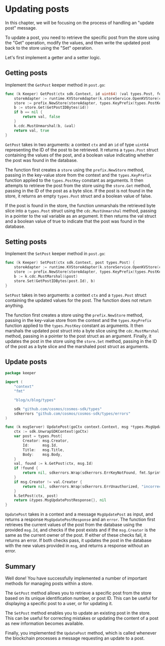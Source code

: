 # Updating posts

In this chapter, we will be focusing on the process of handling an "update post"
message.

To update a post, you need to retrieve the specific post from the store using
the "Get" operation, modify the values, and then write the updated post back to
the store using the "Set" operation.

Let's first implement a getter and a setter logic.

## Getting posts

Implement the `GetPost` keeper method in `post.go`:

```go title="x/blog/keeper/post.go"
func (k Keeper) GetPost(ctx sdk.Context, id uint64) (val types.Post, found bool) {
	storeAdapter := runtime.KVStoreAdapter(k.storeService.OpenKVStore(ctx))
	store := prefix.NewStore(storeAdapter, types.KeyPrefix(types.PostKey))
	b := store.Get(GetPostIDBytes(id))
	if b == nil {
		return val, false
	}
	k.cdc.MustUnmarshal(b, &val)
	return val, true
}
```

`GetPost` takes in two arguments: a context `ctx` and an `id` of type `uint64`
representing the ID of the post to be retrieved. It returns a `types.Post`
struct containing the values of the post, and a boolean value indicating whether
the post was found in the database.

The function first creates a `store` using the `prefix.NewStore` method, passing
in the key-value store from the context and the `types.KeyPrefix` function
applied to the `types.PostKey` constant as arguments. It then attempts to
retrieve the post from the store using the `store.Get` method, passing in the ID
of the post as a byte slice. If the post is not found in the store, it returns
an empty `types.Post` struct and a boolean value of false.

If the post is found in the store, the function unmarshals the retrieved byte
slice into a `types.Post` struct using the `cdc.MustUnmarshal` method, passing
in a pointer to the val variable as an argument. It then returns the val struct
and a boolean value of true to indicate that the post was found in the database.

## Setting posts

Implement the `SetPost` keeper method in `post.go`:

```go title="x/blog/keeper/post.go"
func (k Keeper) SetPost(ctx sdk.Context, post types.Post) {
	storeAdapter := runtime.KVStoreAdapter(k.storeService.OpenKVStore(ctx))
	store := prefix.NewStore(storeAdapter, types.KeyPrefix(types.PostKey))
	b := k.cdc.MustMarshal(&post)
	store.Set(GetPostIDBytes(post.Id), b)
}
```

`SetPost` takes in two arguments: a context `ctx` and a `types.Post` struct
containing the updated values for the post. The function does not return
anything.

The function first creates a store using the `prefix.NewStore` method, passing
in the key-value store from the context and the `types.KeyPrefix` function
applied to the `types.PostKey` constant as arguments. It then marshals the
updated post struct into a byte slice using the `cdc.MustMarshal` method,
passing in a pointer to the post struct as an argument. Finally, it updates the
post in the store using the `store.Set` method, passing in the ID of the post as
a byte slice and the marshaled post struct as arguments.


## Update posts

```go title="x/blog/keeper/msg_server_update_post.go"
package keeper

import (
	"context"
	"fmt"

	"blog/x/blog/types"

	sdk "github.com/cosmos/cosmos-sdk/types"
	sdkerrors "github.com/cosmos/cosmos-sdk/types/errors"
)

func (k msgServer) UpdatePost(goCtx context.Context, msg *types.MsgUpdatePost) (*types.MsgUpdatePostResponse, error) {
	ctx := sdk.UnwrapSDKContext(goCtx)
	var post = types.Post{
		Creator: msg.Creator,
		Id:      msg.Id,
		Title:   msg.Title,
		Body:    msg.Body,
	}
	val, found := k.GetPost(ctx, msg.Id)
	if !found {
		return nil, sdkerrors.Wrap(sdkerrors.ErrKeyNotFound, fmt.Sprintf("key %d doesn't exist", msg.Id))
	}
	if msg.Creator != val.Creator {
		return nil, sdkerrors.Wrap(sdkerrors.ErrUnauthorized, "incorrect owner")
	}
	k.SetPost(ctx, post)
	return &types.MsgUpdatePostResponse{}, nil
}
```

`UpdatePost` takes in a context and a message `MsgUpdatePost` as input, and
returns a response `MsgUpdatePostResponse` and an `error`. The function first
retrieves the current values of the post from the database using the provided
`msg.Id`, and checks if the post exists and if the `msg.Creator` is the same as
the current owner of the post. If either of these checks fail, it returns an
error. If both checks pass, it updates the post in the database with the new
values provided in `msg`, and returns a response without an error.

## Summary

Well done! You have successfully implemented a number of important methods for
managing posts within a store.

The `GetPost` method allows you to retrieve a specific post from the store based
on its unique identification number, or post ID. This can be useful for
displaying a specific post to a user, or for updating it.

The `SetPost` method enables you to update an existing post in the store. This
can be useful for correcting mistakes or updating the content of a post as new
information becomes available.

Finally, you implemented the `UpdatePost` method, which is called whenever the
blockchain processes a message requesting an update to a post.
